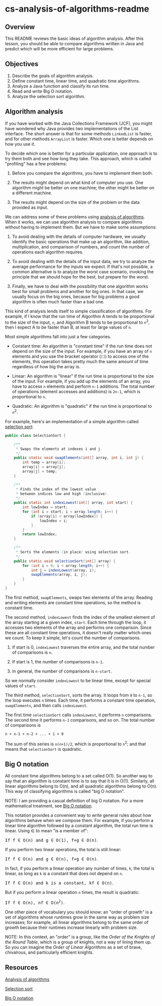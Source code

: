 # cs-analysis-of-algorithms-readme


## Overview

This README reviews the basic ideas of algorithm analysis.  After this lesson, you should be able to compare algorithms written in Java and predict which will be more efficient for large problems.


## Objectives

1.  Describe the goals of algorithm analysis.
2.  Define constant time, linear time, and quadratic time algorithms.
3.  Analyze a Java function and classify its run time.
4.  Read and write Big O notation.
5.  Analyze the selection sort algorithm.


## Algorithm analysis

If you have worked with the Java Collections Framework (JCF), you might have wondered why Java provides two implementations of the List interface.  The short answer is that for some methods `LinkedList` is faster, and for other methods `ArrayList` is faster.  Which one is better depends on how you use it.

To decide which one is better for a particular application, one approach is to try them both and see how long they take.  This approach, which is called "profiling" has a few problems:

1.  Before you compare the algorithms, you have to implement them both.

2.  The results might depend on what kind of computer you use.  One algorithm might be better on one machine; the other might be better on a different machine.

3.  The results might depend on the size of the problem or the data provided as input.

We can address some of these problems using [analysis of algorithms](http://en.wikipedia.org/wiki/Analysis_of_algorithms).  When it works, we can use algorithm analysis to compare algorithms without having to implement them.  But we have to make some assumptions:

1.  To avoid dealing with the details of computer hardware, we usually identify the basic operations that make up an algorithm, like addition, multiplication, and comparison of numbers, and count the number of operations each algorithm requires.

2.  To avoid dealing with the details of the input data, we try to analyze the average performance for the inputs we expect.  If that's not possible, a common alternative is to analyze the worst case scenario, invoking the principle that we should hope for the best, but prepare for the worst.

3.  Finally, we have to deal with the possibility that one algorithm works best for small problems and another for big ones.  In that case, we usually focus on the big ones, because for big problems a good algorithm is often much faster than a bad one.
  
This kind of analysis lends itself to simple classification of algorithms.  For example, if I know that the run time of Algorithm A tends to be proportional to the size of the input, `n`, and Algorithm B tends to be proportional to `n`<sup>2</sup>, then I expect A to be faster than B, at least for large values of `n`.

Most simple algorithms fall into just a few categories.

*   Constant time:  An algorithm is "constant time" if the run time does not depend on the size of the input.  For example, if you have an array of `n` elements and you use the bracket operator (`[]`) to access one of the elements, this operation takes pretty much the same amount of time regardless of how big the array is.

*   Linear:  An algorithm is "linear" if the run time is proportional to the size of the input.  For example, if you add up the elements of an array, you have to access `n` elements and perform `n-1` additions.  The total number of operations (element accesses and additions) is `2n-1`, which is proportional to `n`.

*   Quadratic:  An algorithm is "quadratic" if the run time is proportional to `n`<sup>2</sup>.

For example, here's an implementation of a simple algorithm called [selection sort](https://en.wikipedia.org/wiki/Selection_sort):

```java
public class SelectionSort {

	/**
	 * Swaps the elements at indexes i and j.
	 */
	public static void swapElements(int[] array, int i, int j) {
		int temp = array[i];
		array[i] = array[j];
		array[j] = temp;
	}

	/**
	 * Finds the index of the lowest value
	 * between indices low and high (inclusive).
	 */
	public static int indexLowest(int[] array, int start) {
		int lowIndex = start;
		for (int i = start; i < array.length; i++) {
			if (array[i] < array[lowIndex]) {
				lowIndex = i;
			}
		}
		return lowIndex;
	}

	/**
	 * Sorts the elements (in place) using selection sort.
	 */
	public static void selectionSort(int[] array) {
		for (int i = 0; i < array.length; i++) {
			int j = indexLowest(array, i);
			swapElements(array, i, j);
		}
	}
}

```

The first method, `swapElements`, swaps two elements of the array.  Reading and writing elements are constant time operations, so the method is constant time.

The second method, `indexLowest` finds the index of the smallest element of the array starting at a given index, `start`.  Each time through the loop, it accesses two elements of the array and performs one comparison.  Since these are all constant time operations, it doesn't really matter which ones we count.  To keep it simple, let's count the number of comparisons.

1.  If start is 0, `indexLowest` traverses the entire array, and the total number of comparisons is `n`.

2.  If start is 1, the number of comparisons is `n-1`.

3.  In general, the number of comparisons is `n-start`.

So we normally consider `indexLowest` to be linear time, except for special values of `start`.

The third method, `selectionSort`, sorts the array.  It loops from `0` to `n-1`, so the loop executes `n` times.  Each time, it performs a constant time operation, `swapElements`, and then calls `indexLowest`.

The first time `selectionSort` calls `indexLowest`, it performs `n` comparisons.  The second time it performs `n-1` comparisons, and so on.  The total number of comparisons is

    n + n-1 + n-2 + ... + 1 + 0

The sum of this series is `n(n+1)/2`, which is proportional to `n`<sup>2</sup>; and that means that `selectionSort` is quadratic.


## Big O notation

All constant time algorithms belong to a set called O(1).  So another way to say that an algorithm is constant time is to say that it is in O(1).  Similarly, all linear algorithms belong to O(n), and all quadratic algorithms belong to O(n).  This way of classifying algorithms is called "big O notation".

NOTE: I am providing a casual definition of big O notation.  For a more mathematical treatment, see [Big O notation](https://en.wikipedia.org/wiki/Big_O_notation).

This notation provides a convenient way to write general rules about how algorithms behave when we compose them.  For example, if you perform a linear time algorithm followed by a constant algorithm, the total run time is linear.  Using ∈ to mean "is a member of":

<tt>If f ∈ O(n) and g ∈ O(1), f+g ∈ O(n)</tt>.

If you perform two linear operations, the total is still linear:

<tt>If f ∈ O(n) and g ∈ O(n), f+g ∈ O(n)</tt>.

In fact, if you perform a linear operation any number of times, `k`, the total is linear, as long as `k` is a constant that does not depend on `n`.

<tt>If f ∈ O(n) and k is a constant, kf ∈ O(n)</tt>.

But if you perform a linear operation `n` times, the result is quadratic:

<tt>If f ∈ O(n), nf ∈ O(n<sup>2</sup>)</tt>.

One other piece of vocabulary you should know: an "order of growth" is a set of algorithms whose runtimes grow in the same way as problem size increases; for example, all linear algorithms belong to the same order of growth because their runtimes increase linearly with problem size.

NOTE: In this context, an "order" is a group, like the *Order of the Knights of the Round Table*, which is a group of knights, not a way of lining them up.  So you can imagine the *Order of Linear Algorithms* as a set of brave, chivalrous, and particularly efficient knights. 



## Resources

[Analysis of algorithms](http://en.wikipedia.org/wiki/Analysis_of_algorithms)

[Selection sort](https://en.wikipedia.org/wiki/Selection_sort)

[Big O notation](https://en.wikipedia.org/wiki/Big_O_notation)

